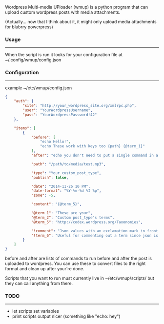Wordpress Multi-media UPloader (wmup) is a python program that can upload custom wordpress posts with media attachments.

(Actually... now that I think about it, it might only upload media attachments for blubrry powerpress)



### Usage ###
---
When the script is run it looks for your configuration file at ~/.config/wmup/config.json


### Configuration ###
---

example ~/etc/wmup/config.json
```json
{
    "auth": {
        "site": "http://your_wordpress_site.org/xmlrpc.php",
        "user": "YourWordpressUsername",
        "pass": "YourWordpressPassword!42"
    },

    "items": [
        {
            "before": [
                "echo Hello!",
                "echo These work with keys too {path} {@term_1}"
            ],
            "after": "echo you don't need to put a single command in a list",

            "path": "/path/to/media/test.mp3",

            "type": "Your_custom_post_type",
            "publish": false,

            "date": "2014-11-26 10 PM",
            "date-format": "%Y-%m-%d %I %p",
            "zone": -5,

            "content": "{@term_5}",

            "@term_1": "These are your",
            "@term_2": "Custom post_type's terms",
            "@term_5": "http://codex.wordpress.org/Taxonomies",

            "!comment": "Json values with an exclamation mark in front are ignored",
            "!term_6": "Useful for commenting out a term since json is lacking comments"
        }
    ]
}
```

before and after are lists of commands to run before and after the post is uploaded to wordpress.
You can use these to convert files to the right format and clean up after your're done.

Scripts that you want to run must currently live in ~/etc/wmup/scripts/ 
but they can call anything from there.


### TODO ###
---

* let scripts set variables
* print scripts output nicer (something like "echo: hey")
